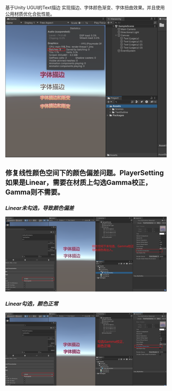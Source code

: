 基于Unity UGUI的Text描边
实现描边、字体颜色渐变、字体扭曲效果。并且使用公用材质优化合批性能。
![效果预览](img/preview.jpg)

## 修复线性颜色空间下的颜色偏差问题。PlayerSetting如果是Linear，需要在材质上勾选Gamma校正，Gamma则不需要。

### ***Linear未勾选，导致颜色偏差***
![效果预览](img/noGamma.png)

### ***Linear勾选，颜色正常***
![效果预览](img/Gamma.png)

